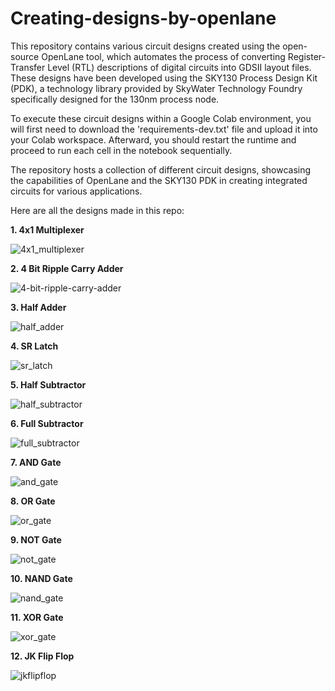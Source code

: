 # Creating-designs-by-openlane
This repository contains various circuit designs created using the open-source OpenLane tool, which automates the process of converting Register-Transfer Level (RTL) descriptions of digital circuits into GDSII layout files. These designs have been developed using the SKY130 Process Design Kit (PDK), a technology library provided by SkyWater Technology Foundry specifically designed for the 130nm process node.

To execute these circuit designs within a Google Colab environment, you will first need to download the 'requirements-dev.txt' file and upload it into your Colab workspace. Afterward, you should restart the runtime and proceed to run each cell in the notebook sequentially.

The repository hosts a collection of different circuit designs, showcasing the capabilities of OpenLane and the SKY130 PDK in creating integrated circuits for various applications.

Here are all the designs made in this repo:

**1. 4x1 Multiplexer**

   ![4x1_multiplexer](https://github.com/SaikrishnaLingam/Circuit-Design-using-OpenLane-SKY130PDK-VLSI-/assets/96728983/3aa81fbd-6a9a-4f79-aafc-860353b4eaa9)

**2. 4 Bit Ripple Carry Adder**

   ![4-bit-ripple-carry-adder](https://github.com/SaikrishnaLingam/Circuit-Design-using-OpenLane-SKY130PDK-VLSI-/assets/96728983/80ffa316-9cf3-4e2e-95f8-c340fdb2b420)

**3. Half Adder**

   ![half_adder](https://github.com/SaikrishnaLingam/Circuit-Design-using-OpenLane-SKY130PDK-VLSI-/assets/96728983/c6a7955e-d620-4ec8-8468-569760032f29)

**4. SR Latch**

   ![sr_latch](https://github.com/SaikrishnaLingam/Circuit-Design-using-OpenLane-SKY130PDK-VLSI-/assets/96728983/46a0832e-f1ea-412a-afd7-fe4d8e5ed09f)

**5. Half Subtractor**

   ![half_subtractor](https://github.com/SaikrishnaLingam/Circuit-Design-using-OpenLane-SKY130PDK-VLSI-/assets/96728983/6efc7d87-a0d0-489c-b8cc-a0a191edd613)

**6. Full Subtractor**

   ![full_subtractor](https://github.com/SaikrishnaLingam/Circuit-Design-using-OpenLane-SKY130PDK-VLSI-/assets/96728983/2566e6da-fa3d-469d-9e78-6377caf46c40)

**7. AND Gate**

   ![and_gate](https://github.com/SaikrishnaLingam/Circuit-Design-using-OpenLane-SKY130PDK-VLSI-/assets/96728983/71aac39a-d086-4422-8af4-dfb08b54e307)

**8. OR Gate**

   ![or_gate](https://github.com/SaikrishnaLingam/Circuit-Design-using-OpenLane-SKY130PDK-VLSI-/assets/96728983/aa2e9a86-2850-47a0-ab21-bba361186d83)

**9. NOT Gate**

   ![not_gate](https://github.com/SaikrishnaLingam/Circuit-Design-using-OpenLane-SKY130PDK-VLSI-/assets/96728983/cc2b0294-628a-4806-bf41-3f0bceba94df)


**10. NAND Gate**

![nand_gate](https://github.com/SaikrishnaLingam/Circuit-Design-using-OpenLane-SKY130PDK-VLSI-/assets/96728983/5c8e2c74-9e50-4009-a321-a1793a19107e)


**11. XOR Gate**

![xor_gate](https://github.com/SaikrishnaLingam/Circuit-Design-using-OpenLane-SKY130PDK-VLSI-/assets/96728983/f51969d6-e389-4fc9-a9a8-8150300ae6f3)


**12. JK Flip Flop**

   ![jkflipflop](https://github.com/SaikrishnaLingam/Circuit-Design-using-OpenLane-SKY130PDK-VLSI-/assets/96728983/20a3662d-9cc8-42fd-a417-159a9f3190de)
